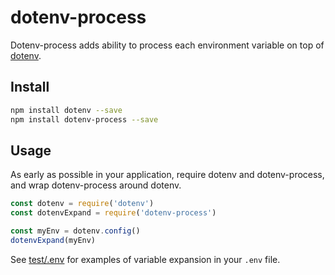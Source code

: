 # dotenv-process

Dotenv-process adds ability to process each environment variable on top of 
[dotenv](http://github.com/motdotla/dotenv).

## Install

```bash
npm install dotenv --save
npm install dotenv-process --save
```

## Usage

As early as possible in your application, require dotenv and dotenv-process, and
wrap dotenv-process around dotenv.

```js
const dotenv = require('dotenv')
const dotenvExpand = require('dotenv-process')

const myEnv = dotenv.config()
dotenvExpand(myEnv)
```

See [test/.env](./test/.env) for examples of variable expansion in your `.env`
file. 
